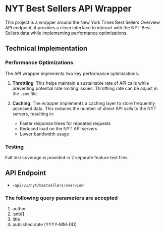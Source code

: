# NYT Best Sellers API Wrapper

This project is a wrapper around the New York Times Best Sellers Overview API endpoint, it provides a clean interface to interact with the NYT Best Sellers data while implementing performance optimizations.

## Technical Implementation

### Performance Optimizations

The API wrapper implements two key performance optimizations:

1. **Throttling**: This helps maintain a sustainable rate of API calls while preventing potential rate limiting issues. Throttling rate can be adjust in the `.env` file.

2. **Caching**: The wrapper implements a caching layer to store frequently accessed data. This reduces the number of direct API calls to the NYT servers, resulting in:
   - Faster response times for repeated requests
   - Reduced load on the NYT API servers
   - Lower bandwidth usage

### Testing

Full test coverage is provided in 2 separate feature test files.

## API Endpoint

- `/api/v1/nyt/bestsellers/overview`

### The following query parameters are accepted

1. author
2. isnb[]
3. title
4. published date (YYYY-MM-DD)
